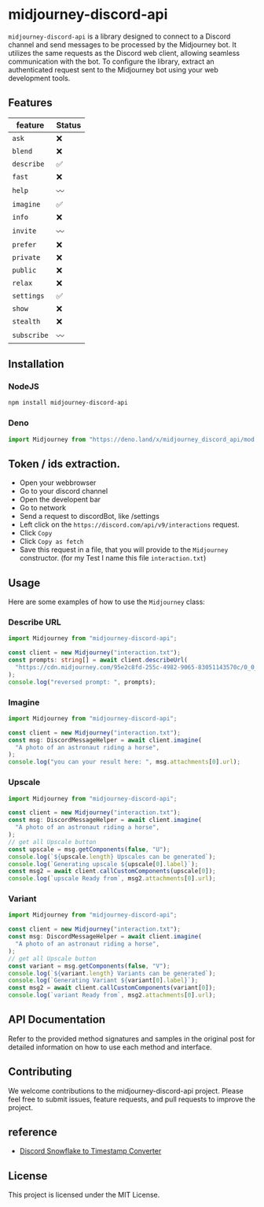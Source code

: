 # midjourney-discord-api

`midjourney-discord-api` is a library designed to connect to a Discord channel
and send messages to be processed by the Midjourney bot. It utilizes the same
requests as the Discord web client, allowing seamless communication with the
bot. To configure the library, extract an authenticated request sent to the
Midjourney bot using your web development tools.

## Features

| feature     | Status             |
| ----------- | ------------------ |
| `ask`       | :x:                |
| `blend`     | :x:                |
| `describe`  | :white_check_mark: |
| `fast`      | :x:                |
| `help`      | :wavy_dash:        |
| `imagine`   | :white_check_mark: |
| `info`      | :x:                |
| `invite`    | :wavy_dash:        |
| `prefer`    | :x:                |
| `private`   | :x:                |
| `public`    | :x:                |
| `relax`     | :x:                |
| `settings`  | :white_check_mark: |
| `show`      | :x:                |
| `stealth`   | :x:                |
| `subscribe` | :wavy_dash:        |

## Installation

### NodeJS

```sh
npm install midjourney-discord-api
```

### Deno

```ts
import Midjourney from "https://deno.land/x/midjourney_discord_api/mod.ts";
```

## Token / ids extraction.

- Open your webbrowser
- Go to your discord channel
- Open the developent bar
- Go to network
- Send a request to discordBot, like /settings
- Left click on the `https://discord.com/api/v9/interactions` request.
- Click `Copy`
- Click `Copy as fetch`
- Save this request in a file, that you will provide to the `Midjourney`
  constructor. (for my Test I name this file `interaction.txt`)

## Usage

Here are some examples of how to use the `Midjourney` class:

### Describe URL

```ts
import Midjourney from "midjourney-discord-api";

const client = new Midjourney("interaction.txt");
const prompts: string[] = await client.describeUrl(
  "https://cdn.midjourney.com/95e2c8fd-255c-4982-9065-83051143570c/0_0_640_N.webp",
);
console.log("reversed prompt: ", prompts);
```

### Imagine

```ts
import Midjourney from "midjourney-discord-api";

const client = new Midjourney("interaction.txt");
const msg: DiscordMessageHelper = await client.imagine(
  "A photo of an astronaut riding a horse",
);
console.log("you can your result here: ", msg.attachments[0].url);
```

### Upscale

```ts
import Midjourney from "midjourney-discord-api";

const client = new Midjourney("interaction.txt");
const msg: DiscordMessageHelper = await client.imagine(
  "A photo of an astronaut riding a horse",
);
// get all Upscale button
const upscale = msg.getComponents(false, "U");
console.log(`${upscale.length} Upscales can be generated`);
console.log(`Generating upscale ${upscale[0].label}`);
const msg2 = await client.callCustomComponents(upscale[0]);
console.log(`upscale Ready from`, msg2.attachments[0].url);
```

### Variant

```ts
import Midjourney from "midjourney-discord-api";

const client = new Midjourney("interaction.txt");
const msg: DiscordMessageHelper = await client.imagine(
  "A photo of an astronaut riding a horse",
);
// get all Upscale button
const variant = msg.getComponents(false, "V");
console.log(`${variant.length} Variants can be generated`);
console.log(`Generating Variant ${variant[0].label}`);
const msg2 = await client.callCustomComponents(variant[0]);
console.log(`variant Ready from`, msg2.attachments[0].url);
```

## API Documentation

Refer to the provided method signatures and samples in the original post for
detailed information on how to use each method and interface.

## Contributing

We welcome contributions to the midjourney-discord-api project. Please feel free
to submit issues, feature requests, and pull requests to improve the project.

## reference

- [Discord Snowflake to Timestamp Converter](https://snowsta.mp/)

## License

This project is licensed under the MIT License.
